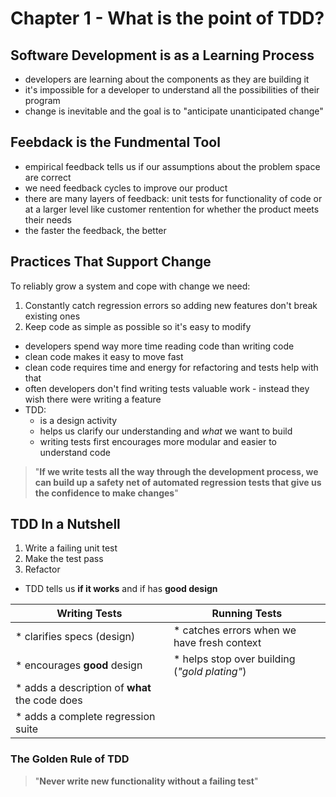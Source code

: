 # Chapter 1 - What is the point of TDD?

## Software Development is as a Learning Process

* developers are learning about the components as they are building it
* it's impossible for a developer to understand all the possibilities of their program
* change is inevitable and the goal is to "anticipate unanticipated change"

## Feebdack is the Fundmental Tool

* empirical feedback tells us if our assumptions about the problem space are correct
* we need feedback cycles to improve our product
* there are many layers of feedback: unit tests for functionality of code or at a larger level like customer rentention for whether the product meets their needs
* the faster the feedback, the better

## Practices That Support Change

To reliably grow a system and cope with change we need:

1. Constantly catch regression errors so adding new features don't break existing ones
1. Keep code as simple as possible so it's easy to modify

* developers spend way more time reading code than writing code
* clean code makes it easy to move fast
* clean code requires time and energy for refactoring and tests help with that
* often developers don't find writing tests valuable work - instead they wish there were writing a feature
* TDD:
  * is a design activity
  * helps us clarify our understanding and *what* we want to build
  * writing tests first encourages more modular and easier to understand code
  
> "**If we write tests all the way through the development process, we can build up a safety net of automated regression tests that give us the confidence to make changes**"

## TDD In a Nutshell

1. Write a failing unit test
1. Make the test pass
1. Refactor

* TDD tells us **if it works** and if has **good design**

|Writing Tests|Running Tests|
|---|---|
|* clarifies specs (design)|* catches errors when we have fresh context|
|* encourages **good** design|* helps stop over building (*"gold plating"*)|
|* adds a description of **what** the code does||
|* adds a complete regression suite||

### The Golden Rule of TDD

> "**Never write new functionality without a failing test**"
